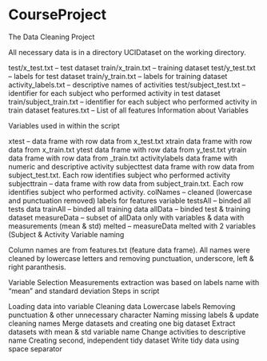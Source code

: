 CourseProject
=============
The Data Cleaning Project

All necessary data is in a directory UCIDataset on the working directory.

test/x_test.txt – test dataset
train/x_train.txt – training dataset
test/y_test.txt – labels for test dataset
train/y_train.txt – labels for training dataset
activity_labels.txt – descriptive names of activities
test/subject_test.txt – identifier for each subject who performed activity in test dataset
train/subject_train.txt – identifier for each subject who performed activity in train dataset
features.txt – List of all features
Information about Variables

Variables used in within the script

xtest – data frame with row data from x_test.txt
xtrain data frame with row data from x_train.txt
ytest data frame with row data from y_test.txt
ytrain data frame with row data from _train.txt
activitylabels data frame with numeric and descriptive activity
subjecttest data frame with row data from subject_test.txt. Each row identifies subject who performed activity
subjecttrain – data frame with row data from subject_train.txt. Each row identifies subject who performed activity.
colNames – cleaned (lowercase and punctuation removed) labels for features variable
testsAll – binded all tests data
trainAll – binded all training data
allData – binded test & training dataset
measureData – subset of allData only with variables & data with measurements (mean & std)
melted – measureData melted with 2 variables (Subject & Activity
Variable naming

Column names are from features.txt (feature data frame). All names were cleaned by lowercase letters and removing punctuation, underscore, left & right paranthesis.

Variable Selection Measurements extraction was based on labels name with “mean” and standard deviation
Steps in script

Loading data into variable
Cleaning data
Lowercase labels
Removing punctuation & other unnecessary character
Naming missing labels & update cleaning names
Merge datasets and creating one big dataset
Extract datasets with mean & std variable name
Change activities to descriptive name
Creating second, independent tidy dataset
Write tidy data using space separator
